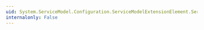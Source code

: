 ```yaml
---
uid: System.ServiceModel.Configuration.ServiceModelExtensionElement.SerializeElement(System.Xml.XmlWriter,System.Boolean)
internalonly: False
---
```

